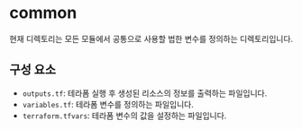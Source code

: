 # common

현재 디렉토리는 모든 모듈에서 공통으로 사용할 법한 변수를 정의하는 디렉토리입니다.

## 구성 요소

- `outputs.tf`: 테라폼 실행 후 생성된 리소스의 정보를 출력하는 파일입니다.
- `variables.tf`: 테라폼 변수를 정의하는 파일입니다.
- `terraform.tfvars`: 테라폼 변수의 값을 설정하는 파일입니다.